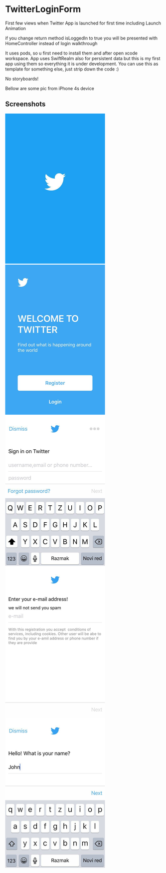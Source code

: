 # TwitterLoginForm
First few views when Twitter App is launched for first time including Launch Animation 

if you change return method isLoggedIn to true you will be presented with HomeController instead of login walkthrough

It uses pods, so u first need to install them and after open xcode workspace.
App uses SwiftRealm also for persistent data but this is my first app using them so everything it is under development.
You can use this as template for something else, just strip down the code :)

No storyboards!

Bellow are some pic from iPhone 4s device

## Screenshots

<img src="https://github.com/jaksatomovic/TwitterLoginForm/blob/master/img/17105465_10212150619743448_1595332344_n.jpg?raw=true" height="480">
<img src="https://github.com/jaksatomovic/TwitterLoginForm/blob/master/img/17077870_10212150619863451_1703688215_n.jpg?raw=true" height="480">
<img src="https://github.com/jaksatomovic/TwitterLoginForm/blob/master/img/17035510_10212150619903452_902049199_n.jpg?raw=true" height="480">
<img src="https://github.com/jaksatomovic/TwitterLoginForm/blob/master/img/17078193_10212150619703447_1752045972_n.jpg?raw=true" height="480">
<img src="https://github.com/jaksatomovic/TwitterLoginForm/blob/master/img/17101868_10212150619783449_456509951_n.jpg?raw=true" height="480">

